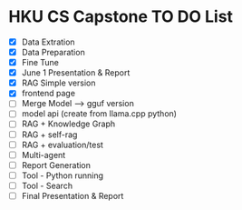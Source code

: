 # HKU CS Capstone TO DO List

- [x] Data Extration 
- [x] Data Preparation 
- [x] Fine Tune 
- [x] June 1 Presentation & Report
- [x] RAG Simple version
- [x] frontend page
- [ ] Merge Model --> gguf version
- [ ] model api (create from llama.cpp python)
- [ ] RAG + Knowledge Graph
- [ ] RAG + self-rag
- [ ] RAG + evaluation/test
- [ ] Multi-agent
- [ ] Report Generation
- [ ] Tool - Python running
- [ ] Tool - Search
- [ ] Final Presentation & Report